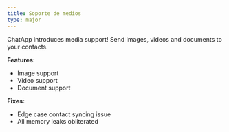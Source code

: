 ```yaml
---
title: Soporte de medios
type: major
---
```


ChatApp introduces media support! Send images, videos and documents to your contacts.

**Features:**

* Image support
* Video support
* Document support

**Fixes:**

* Edge case contact syncing issue
* All memory leaks obliterated
